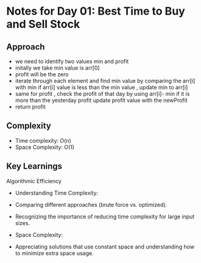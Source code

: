 # Notes for Day 01: Best Time to Buy and Sell Stock


## Approach

- we need to identify two values min and profit
- initally we take min value is arr[0]
- profit will be the zero
- iterate through each element and find min value by comparing the arr[i] with min if arr[i] value is less than the min value , update min to arr[i]
- same for profit , check the profit of that day by using arr[i]- min if it is more than the yesterday profit update profit value with the newProfit
- return profit

## Complexity

- Time complexity: O(n)
- Space Complexity:  O(1)

## Key Learnings

Algorithmic Efficiency
- Understanding Time Complexity:

-  Comparing different approaches (brute force vs. optimized).
-  Recognizing the importance of reducing time complexity for large input sizes.


- Space Complexity:

-  Appreciating solutions that use constant space and understanding how to minimize extra space usage.

 
